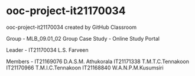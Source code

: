 # ooc-project-it21170034
ooc-project-it21170034 created by GitHub Classroom

Group - MLB_09.01_02
Group Case Study - Online Study Portal

Leader - 
IT21170034 L.S. Farveen

Members - 
IT21169076 D.A.S.M. Athukorala
IT21171338 T.M.T.C.Tennakoon
IT21170966 T.M.I.C.Tennakoon
IT21168840 W.A.N.P.M.Kusumsiri
